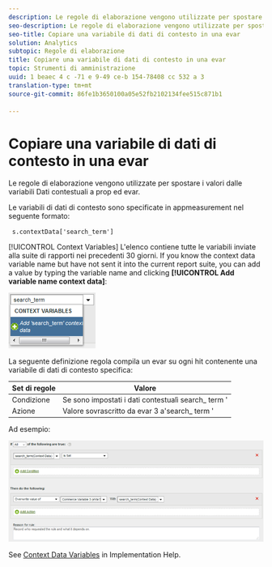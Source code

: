 ```yaml
---
description: Le regole di elaborazione vengono utilizzate per spostare i valori dalle variabili Dati contestuali a prop ed evar.
seo-description: Le regole di elaborazione vengono utilizzate per spostare i valori dalle variabili Dati contestuali a prop ed evar.
seo-title: Copiare una variabile di dati di contesto in una evar
solution: Analytics
subtopic: Regole di elaborazione
title: Copiare una variabile di dati di contesto in una evar
topic: Strumenti di amministrazione
uuid: 1 beaec 4 c -71 e 9-49 ce-b 154-78408 cc 532 a 3
translation-type: tm+mt
source-git-commit: 86fe1b3650100a05e52fb2102134fee515c871b1

---
```



# Copiare una variabile di dati di contesto in una evar

Le regole di elaborazione vengono utilizzate per spostare i valori dalle variabili Dati contestuali a prop ed evar.

Le variabili di dati di contesto sono specificate in appmeasurement nel seguente formato:

```
 s.contextData['search_term']
```

[!UICONTROL Context Variables] L'elenco contiene tutte le variabili inviate alla suite di rapporti nei precedenti 30 giorni. If you know the context data variable name but have not sent it into the current report suite, you can add a value by typing the variable name and clicking **[!UICONTROL Add variable name context data]**:

![](assets/add-context-variable.png)

La seguente definizione regola compila un evar su ogni hit contenente una variabile di dati di contesto specifica:

| Set di regole | Valore |
|---|---|
| Condizione | Se sono impostati i dati contestualì search_ term ' |
| Azione | Valore sovrascritto da evar 3 a'search_ term ' |

Ad esempio:

![](assets/set-context-data.png)

See [Context Data Variables](https://marketing.adobe.com/resources/help/en_US/sc/implement/index.html?f=context_data_variables) in Implementation Help.
